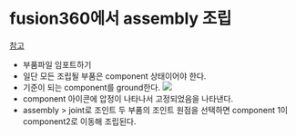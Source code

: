 # fusion360에서 assembly 조립
[참고](https://www.autodesk.co.kr/products/fusion-360/learn-training-tutorials)

* 부품파일 임포트하기
* 일단 모든 조립될 부품은 component 상태이어야 한다.
* 기준이 되는 component를 ground한다.
![](https://cl.ly/dbad47a0a8c6/Image%202019-04-27%20at%209.45.21%20PM.png)
* component 아이콘에 압정이 나타나서 고정되었음을 나타낸다.
* assembly > joint로 조인트 두 부품의 조인트 원점을 선택하면 component 1이 component2로 이동해 조립된다.
